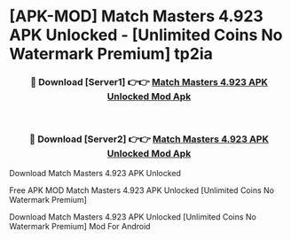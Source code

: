 # [APK-MOD] Match Masters 4.923 APK Unlocked - [Unlimited Coins No Watermark Premium] tp2ia



<div align="center">
<h3>🔴 Download [Server1] 👉👉 <a href="https://momento.my/?title=Match_Masters_4.923_APK_Unlocked">Match Masters 4.923 APK Unlocked Mod Apk</a></h3><br>

<h3>🔴 Download [Server2] 👉👉 <a href="https://momento.my/?title=Match_Masters_4.923_APK_Unlocked">Match Masters 4.923 APK Unlocked Mod Apk</a></h3>
</div>



Download Match Masters 4.923 APK Unlocked 

Free APK MOD Match Masters 4.923 APK Unlocked [Unlimited Coins No Watermark Premium]

Download Match Masters 4.923 APK Unlocked [Unlimited Coins No Watermark Premium] Mod For Android
